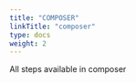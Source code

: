 ```yaml
---
title: "COMPOSER"
linkTitle: "composer"
type: docs
weight: 2
---
```


All steps available in composer
